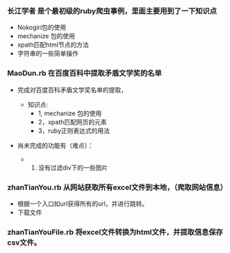 ### 长江学者 是个最初级的ruby爬虫事例，里面主要用到了一下知识点
* Nokogiri包的使用
* mechanize 包的使用
* xpath匹配html节点的方法
* 字符串的一些简单操作

### MaoDun.rb  在百度百科中提取矛盾文学奖的名单
* 完成对百度百科矛盾文学奖名单的提取，
  * 知识点:
    * 1, mechanize 包的使用
    * 2，xpath匹配网页的元素
    * 3，ruby正则表达式的用法

* 尚未完成的功能有（难点）：
  * 1. 没有过滤div下的一些图片

### zhanTianYou.rb  从网站获取所有excel文件到本地，（爬取网站信息）

* 根据一个入口如url获得所有的url，并进行跳转。
* 下载文件

### zhanTianYouFile.rb 将excel文件转换为html文件，并提取信息保存csv文件。

